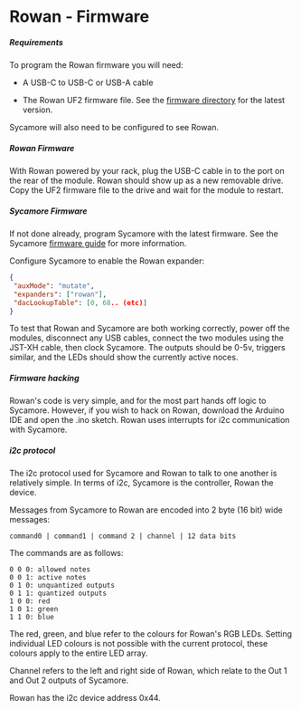 # Rowan - Firmware

##### Requirements

To program the Rowan firmware you will need:

- A USB-C to USB-C or USB-A cable

- The Rowan UF2 firmware file. See the [firmware directory](firmware/) for the latest version.

Sycamore will also need to be configured to see Rowan.

##### Rowan Firmware

With Rowan powered by your rack, plug the USB-C cable in to the port on the rear of the module. Rowan should show up as a new removable drive. Copy the UF2 firmware file to the drive and wait for the module to restart.

##### Sycamore Firmware

If not done already, program Sycamore with the latest firmware. See the Sycamore [firmware guide](../sycamore/FIRMWARE.md) for more information.

Configure Sycamore to enable the Rowan expander:

```json
{
 "auxMode": "mutate",
 "expanders": ["rowan"],
 "dacLookupTable": [0, 68.. (etc)]
}
```

To test that Rowan and Sycamore are both working correctly, power off the modules, disconnect any USB cables, connect the two modules using the JST-XH cable, then clock Sycamore. The outputs should be 0-5v, triggers similar, and the LEDs should show the currently active noces.

##### Firmware hacking

Rowan's code is very simple, and for the most part hands off logic to Sycamore. However, if you wish to hack on Rowan, download the Arduino IDE and open the .ino sketch. Rowan uses interrupts for i2c communication with Sycamore.

##### i2c protocol

The i2c protocol used for Sycamore and Rowan to talk to one another is relatively simple. In terms of i2c, Sycamore is the controller, Rowan the device.

Messages from Sycamore to Rowan are encoded into 2 byte (16 bit) wide messages:

```
command0 | command1 | command 2 | channel | 12 data bits
```

The commands are as follows:

```
0 0 0: allowed notes
0 0 1: active notes
0 1 0: unquantized outputs
0 1 1: quantized outputs
1 0 0: red
1 0 1: green
1 1 0: blue
```

The red, green, and blue refer to the colours for Rowan's RGB LEDs. Setting individual LED colours is not possible with the current protocol, these colours apply to the entire LED array.

Channel refers to the left and right side of Rowan, which relate to the Out 1 and Out 2 outputs of Sycamore.

Rowan has the i2c device address 0x44.
